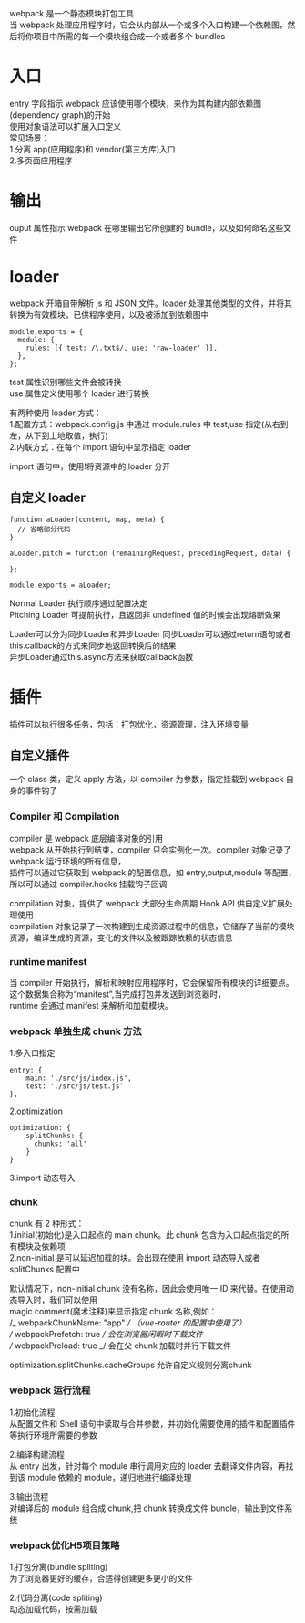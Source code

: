 webpack 是一个静态模块打包工具  
当 webpack 处理应用程序时，它会从内部从一个或多个入口构建一个依赖图，然后将你项目中所需的每一个模块组合成一个或者多个 bundles

# 入口

entry 字段指示 webpack 应该使用哪个模块，来作为其构建内部依赖图(dependency graph)的开始  
使用对象语法可以扩展入口定义  
常见场景：  
1.分离 app(应用程序)和 vendor(第三方库)入口  
2.多页面应用程序

# 输出

ouput 属性指示 webpack 在哪里输出它所创建的 bundle，以及如何命名这些文件

# loader

webpack 开箱自带解析 js 和 JSON 文件。loader 处理其他类型的文件，并将其转换为有效模块，已供程序使用，以及被添加到依赖图中

```
module.exports = {
  module: {
    rules: [{ test: /\.txt$/, use: 'raw-loader' }],
  },
};
```

test 属性识别哪些文件会被转换  
use 属性定义使用哪个 loader 进行转换

有两种使用 loader 方式：  
1.配置方式：webpack.config.js 中通过 module.rules 中 test,use 指定(从右到左，从下到上地取值，执行)  
2.内联方式：在每个 import 语句中显示指定 loader

import 语句中，使用!将资源中的 loader 分开

## 自定义 loader

```
function aLoader(content, map, meta) {
  // 省略部分代码
}

aLoader.pitch = function (remainingRequest, precedingRequest, data) {

};

module.exports = aLoader;
```

Normal Loader 执行顺序通过配置决定     
Pitching Loader 可提前执行，且返回非 undefined 值的时候会出现熔断效果    

Loader可以分为同步Loader和异步Loader
同步Loader可以通过return语句或者this.callback的方式来同步地返回转换后的结果    
异步Loader通过this.async方法来获取callback函数    

# 插件

插件可以执行很多任务，包括：打包优化，资源管理，注入环境变量

## 自定义插件

一个 class 类，定义 apply 方法，以 compiler 为参数，指定挂载到 webpack 自身的事件钩子

### Compiler 和 Compilation

compiler 是 webpack 底层编译对象的引用  
webpack 从开始执行到结束，compiler 只会实例化一次。compiler 对象记录了 webpack 运行环境的所有信息，  
插件可以通过它获取到 webpack 的配置信息，如 entry,output,module 等配置，所以可以通过 compiler.hooks 挂载钩子回调

compilation 对象，提供了 webpack 大部分生命周期 Hook API 供自定义扩展处理使用  
compilation 对象记录了一次构建到生成资源过程中的信息，它储存了当前的模块资源，编译生成的资源，变化的文件以及被跟踪依赖的状态信息

### runtime manifest

当 compiler 开始执行，解析和映射应用程序时，它会保留所有模块的详细要点。这个数据集合称为“manifest”,当完成打包并发送到浏览器时，  
runtime 会通过 manifest 来解析和加载模块。

### webpack 单独生成 chunk 方法

1.多入口指定

```
entry: {
    main: './src/js/index.js',
    test: './src/js/test.js'
},
```

2.optimization

```
optimization: {
    splitChunks: {
      chunks: 'all'
    }
}
```

3.import 动态导入

### chunk

chunk 有 2 种形式：  
1.initial(初始化)是入口起点的 main chunk。此 chunk 包含为入口起点指定的所有模块及依赖项  
2.non-initial 是可以延迟加载的块。会出现在使用 import 动态导入或者 splitChunks 配置中

默认情况下，non-initial chunk 没有名称，因此会使用唯一 ID 来代替。在使用动态导入时，我们可以使用  
magic comment(魔术注释)来显示指定 chunk 名称,例如：  
/_ webpackChunkName: "app" _/ （vue-router 的配置中使用了）  
/_ webpackPrefetch: true _/ 会在浏览器闲暇时下载文件  
/_ webpackPreload: true _/ 会在父 chunk 加载时并行下载文件    

optimization.splitChunks.cacheGroups 允许自定义规则分离chunk    

### webpack 运行流程

1.初始化流程  
从配置文件和 Shell 语句中读取与合并参数，并初始化需要使用的插件和配置插件等执行环境所需要的参数

2.编译构建流程  
从 entry 出发，针对每个 module 串行调用对应的 loader 去翻译文件内容，再找到该 module 依赖的 module，递归地进行编译处理

3.输出流程  
对编译后的 module 组合成 chunk,把 chunk 转换成文件 bundle，输出到文件系统


### webpack优化H5项目策略   
1.打包分离(bundle spliting)    
为了浏览器更好的缓存，合适得创建更多更小的文件     

2.代码分离(code spliting)    
动态加载代码，按需加载    